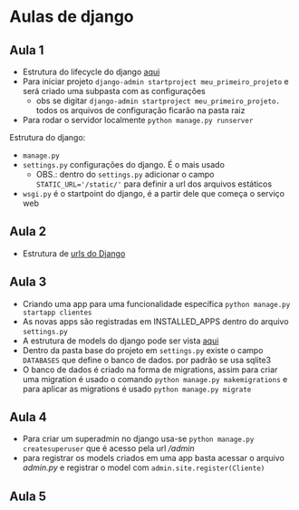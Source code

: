 # Aulas de django

## Aula 1
 - Estrutura do lifecycle do django [aqui](/imagens_adicionais/lifecycle.png)
 - Para iniciar projeto ```django-admin startproject meu_primeiro_projeto``` e será criado uma subpasta com as configurações
    - obs se digitar ```django-admin startproject meu_primeiro_projeto. ``` todos os arquivos de configuração ficarão na pasta raiz
 - Para rodar o servidor localmente ```python manage.py runserver```
 
 Estrutura do django:
- ```manage.py```
- ```settings.py``` configurações do django. É o mais usado
   - OBS.: dentro do ```settings.py``` adicionar o campo ```STATIC_URL='/static/'``` para definir a url dos arquivos estáticos
- ```wsgi.py``` é o startpoint do django, é a partir dele que começa o serviço web


## Aula 2
 - Estrutura de [urls do Django](https://docs.djangoproject.com/en/3.1/topics/http/urls/)

## Aula 3
 - Criando uma app para uma funcionalidade específica ```python manage.py startapp clientes```
 - As novas apps são registradas em INSTALLED_APPS dentro do arquivo ```settings.py```
 - A estrutura de models do django pode ser vista [aqui](https://docs.djangoproject.com/en/3.1/topics/db/models/)
 - Dentro da pasta base do projeto em ```settings.py``` existe o campo ```DATABASES``` que define o banco de dados. por padrão se usa  sqlite3
 - O banco de dados é criado na forma de migrations, assim para criar uma migration é usado o comando ```python manage.py makemigrations``` e para aplicar as migrations é usado ```python manage.py migrate```

## Aula 4
 - Para criar um superadmin no django usa-se ```python manage.py createsuperuser``` que é acesso pela url _/admin_
 - para registrar os models criados em uma app basta acessar o arquivo _admin.py_ e registrar o model com ```admin.site.register(Cliente)```
 
 ## Aula 5
 